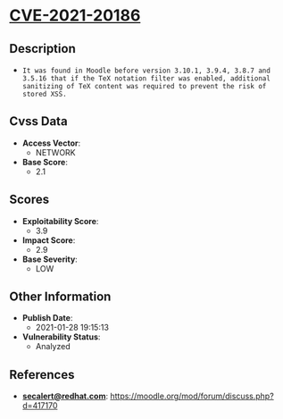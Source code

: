 
# [CVE-2021-20186](https://cve.mitre.org/cgi-bin/cvename.cgi?name=CVE-2021-20186)

## Description

- `It was found in Moodle before version 3.10.1, 3.9.4, 3.8.7 and 3.5.16 that if the TeX notation filter was enabled, additional sanitizing of TeX content was required to prevent the risk of stored XSS.`

## Cvss Data

- **Access Vector**:
  - NETWORK
- **Base Score**:
  - 2.1

## Scores

- **Exploitability Score**:
  - 3.9
- **Impact Score**:
  - 2.9
- **Base Severity**:
  - LOW

## Other Information

- **Publish Date**:
  - 2021-01-28 19:15:13
- **Vulnerability Status**:
  - Analyzed

## References

- **secalert@redhat.com**: https://moodle.org/mod/forum/discuss.php?d=417170
